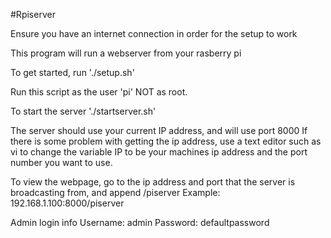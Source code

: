 #Rpiserver

Ensure you have an internet connection in order for the setup to work


This program will run a webserver from your rasberry pi 


To get started, run
    './setup.sh' 


Run this script as the user 'pi' NOT as root.


To start the server
    './startserver.sh' 


The server should use your current IP address, and will use port 8000
If there is some problem with getting the ip address, use a text editor 
such as vi to change the variable IP to be your machines ip address and 
the port number you want to use.


To view the webpage, go to the ip address and port that the server is 
broadcasting from, and append /piserver
Example:
    192.168.1.100:8000/piserver


Admin login info
    Username: admin
    Password: defaultpassword


